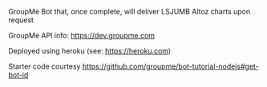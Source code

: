 GroupMe Bot that, once complete, will deliver LSJUMB Altoz charts upon request

GroupMe API info: https://dev.groupme.com

Deployed using heroku (see: https://heroku.com)

Starter code courtesy https://github.com/groupme/bot-tutorial-nodejs#get-bot-id